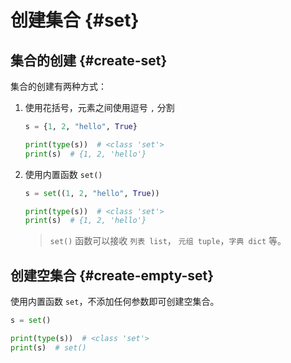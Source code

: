 # 创建集合 {#set}

## 集合的创建 {#create-set}

集合的创建有两种方式：

1. 使用花括号，元素之间使用逗号 `,` 分割
    ```python
    s = {1, 2, "hello", True}

    print(type(s))  # <class 'set'>
    print(s)  # {1, 2, 'hello'}
    ```

2. 使用内置函数 `set()`
    ```python
    s = set((1, 2, "hello", True))

    print(type(s))  # <class 'set'>
    print(s)  # {1, 2, 'hello'}
    ```
    > `set()` 函数可以接收 `列表 list`， `元组 tuple`，`字典 dict` 等。

## 创建空集合 {#create-empty-set}

使用内置函数 `set`，不添加任何参数即可创建空集合。

```python
s = set()

print(type(s))  # <class 'set'>
print(s)  # set()
```